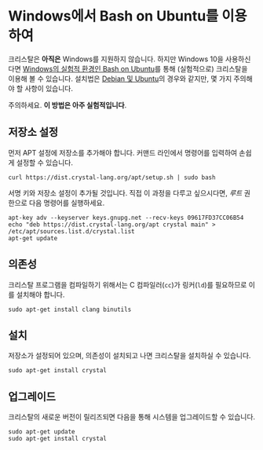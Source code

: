 # Windows에서 Bash on Ubuntu를 이용하여

크리스탈은 __아직은__ Windows를 지원하지 않습니다. 하지만 Windows 10을 사용하신다면 [Windows의 실험적 환경인 Bash on Ubuntu](https://msdn.microsoft.com/en-us/commandline/wsl/about)를 통해 (실험적으로) 크리스탈을 이용해 볼 수 있습니다. 설치법은 [Debian 및 Ubuntu](on_debian_and_ubuntu.md)의 경우와 같지만, 몇 가지 주의해야 할 사항이 있습니다.

주의하세요. **이 방법은 아주 실험적입니다**.

## 저장소 설정

먼저 APT 설정에 저장소를 추가해야 합니다. 커맨드 라인에서 명령어를 입력하여 손쉽게 설정할 수 있습니다.

```
curl https://dist.crystal-lang.org/apt/setup.sh | sudo bash
```

서명 키와 저장소 설정이 추가될 것입니다. 직접 이 과정을 다루고 싶으시다면, *루트* 권한으로 다음 명령어를 실행하세요.

```
apt-key adv --keyserver keys.gnupg.net --recv-keys 09617FD37CC06B54
echo "deb https://dist.crystal-lang.org/apt crystal main" > /etc/apt/sources.list.d/crystal.list
apt-get update
```

## 의존성
크리스탈 프로그램을 컴파일하기 위해서는 C 컴파일러(`cc`)가 링커(`ld`)를 필요하므로 이를 설치해야 합니다.

```
sudo apt-get install clang binutils
```

## 설치
저장소가 설정되어 있으며, 의존성이 설치되고 나면 크리스탈을 설치하실 수 있습니다.

```
sudo apt-get install crystal
```

## 업그레이드

크리스탈의 새로운 버전이 릴리즈되면 다음을 통해 시스템을 업그레이드할 수 있습니다.

```
sudo apt-get update
sudo apt-get install crystal
```
